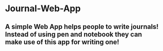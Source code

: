 # Journal-Web-App
## A simple Web App helps people to write journals! Instead of using pen and notebook they can make use of this app for writing one!
